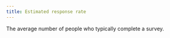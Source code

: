 ```yaml
---
title: Estimated response rate
---
```

The average number of people who typically complete a survey.